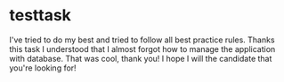 # testtask
I've tried to do my best and tried to follow all best practice rules. Thanks this task I understood that I almost forgot how to manage the application with database. That was cool, thank you! I hope I will the candidate that you're looking for!

